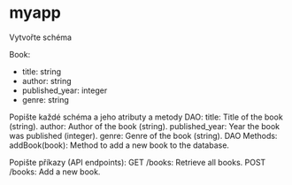 # myapp
Vytvořte schéma

Book:
- title: string
- author: string
- published_year: integer
- genre: string

Popište každé schéma a jeho atributy a metody DAO:
title: Title of the book (string).
author: Author of the book (string).
published_year: Year the book was published (integer).
genre: Genre of the book (string).
DAO Methods:
addBook(book): Method to add a new book to the database.

Popište příkazy  (API endpoints):
GET /books: Retrieve all books.
POST /books: Add a new book.
